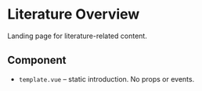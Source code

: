 # Literature Overview

Landing page for literature-related content.

## Component
- `template.vue` – static introduction. No props or events.
